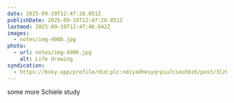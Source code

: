 ```yaml
---
date: 2025-09-19T12:47:28.851Z
publishDate: 2025-09-19T12:47:28.851Z
lastmod: 2025-09-19T12:47:46.642Z
images:
  - notes/img-4986.jpg
photo:
  - url: notes/img-4986.jpg
    alt: Life drawing
syndication:
  - https://bsky.app/profile/did:plc:ndiyadhesyqrpiu7cseo5bz6/post/3lz6vk7ueoz2d
---
```


some more Schiele study

